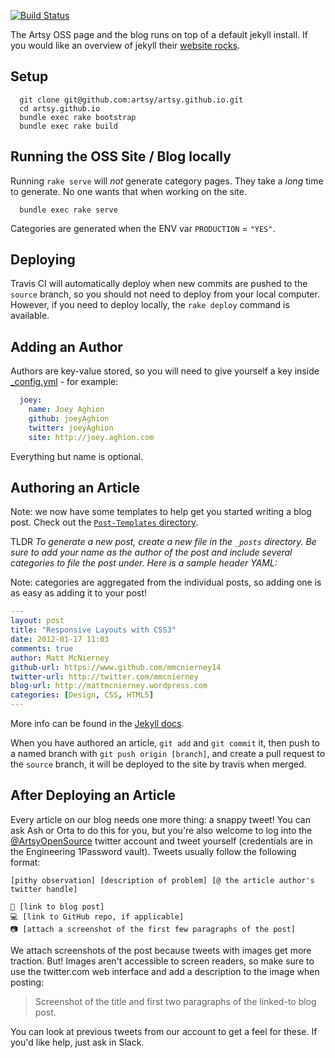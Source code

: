 [![Build Status](https://travis-ci.org/artsy/artsy.github.io.svg)](https://travis-ci.org/artsy/artsy.github.io)

The Artsy OSS page and the blog runs on top of a default jekyll install. If you would like an overview of jekyll their [website rocks](http://jekyllrb.com/).

## Setup

```
  git clone git@github.com:artsy/artsy.github.io.git
  cd artsy.github.io
  bundle exec rake bootstrap
  bundle exec rake build
```

## Running the OSS Site / Blog locally

Running `rake serve` will _not_ generate category pages. They take a _long_ time to generate. No one wants that when working on the site.

```
  bundle exec rake serve
```

Categories are generated when the ENV var `PRODUCTION` = `"YES"`.

## Deploying

Travis CI will automatically deploy when new commits are pushed to the `source` branch, so you should not need to deploy from your local computer. However, if you need to deploy locally, the `rake deploy` command is available.

## Adding an Author

Authors are key-value stored, so you will need to give yourself a key inside [_config.yml](_config.yml) - for example:

```yaml
  joey:
    name: Joey Aghion
    github: joeyAghion
    twitter: joeyAghion
    site: http://joey.aghion.com
```

Everything but name is optional.

## Authoring an Article

Note: we now have some templates to help get you started writing a blog post. Check out the [`Post-Templates` directory](Post-Templates).

TLDR
_To generate a new post, create a new file in the `_posts` directory. Be sure to add your name as the author of the post and include several categories to file the post under. Here is a sample header YAML:_

Note: categories are aggregated from the individual posts, so adding one is as
easy as adding it to your post!

```yaml
---
layout: post
title: "Responsive Layouts with CSS3"
date: 2012-01-17 11:03
comments: true
author: Matt McNierney
github-url: https://www.github.com/mmcnierney14
twitter-url: http://twitter.com/mmcnierney
blog-url: http://mattmcnierney.wordpress.com
categories: [Design, CSS, HTML5]
---
```

More info can be found in the [Jekyll docs](http://jekyllrb.com/docs/posts/).

When you have authored an article, `git add` and `git commit` it, then push to a named branch with `git push origin [branch]`, and create a pull request to the `source` branch, it will be deployed to the site by travis when merged.

## After Deploying an Article

Every article on our blog needs one more thing: a snappy tweet! You can ask Ash or Orta to do this for you, but you're also welcome to log into the [@ArtsyOpenSource](https://twitter.com/ArtsyOpenSource) twitter account and tweet yourself (credentials are in the Engineering 1Password vault). Tweets usually follow the following format:

```
[pithy observation] [description of problem] [@ the article author's twitter handle]

📝 [link to blog post]
💻 [link to GitHub repo, if applicable]
📷 [attach a screenshot of the first few paragraphs of the post]
```

We attach screenshots of the post because tweets with images get more traction. But! Images aren't accessible to screen readers, so make sure to use the twitter.com web interface and add a description to the image when posting:

> Screenshot of the title and first two paragraphs of the linked-to blog post.

You can look at previous tweets from our account to get a feel for these. If you'd like help, just ask in Slack.
